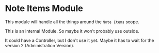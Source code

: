 # Note Items Module
This module will handle all the things around the `Note Items` scope.

This is an internal Module. So maybe it won't probably use outside. 

It could have a Controller, but I don't use it yet. Maybe it has to wait for the version 2 (Administration Version).